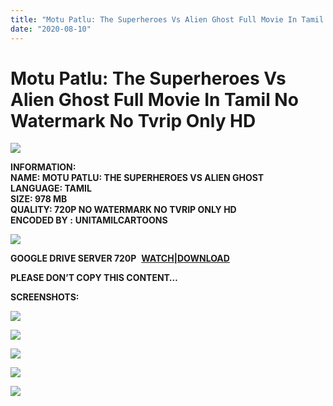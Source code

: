 ```yaml
---
title: "Motu Patlu: The Superheroes Vs Alien Ghost Full Movie In Tamil No Watermark No Tvrip Only HD"
date: "2020-08-10"
---
```


# Motu Patlu: The Superheroes Vs Alien Ghost Full Movie In Tamil No Watermark No Tvrip Only HD

[![](https://1.bp.blogspot.com/-xCNaCAn6_Kw/Xy-qgFDu15I/AAAAAAAACUM/0FROhoMDrLwODMm-YdH2_lEApZ5uyz7eACLcBGAsYHQ/w280-h400/Motu{c48f4630022c0d57354920639953d21a0626fbbe35cb91b826b45669a52e752e}2BPatlu{c48f4630022c0d57354920639953d21a0626fbbe35cb91b826b45669a52e752e}2BThe{c48f4630022c0d57354920639953d21a0626fbbe35cb91b826b45669a52e752e}2BSuperheroes{c48f4630022c0d57354920639953d21a0626fbbe35cb91b826b45669a52e752e}2BVs{c48f4630022c0d57354920639953d21a0626fbbe35cb91b826b45669a52e752e}2BAlien{c48f4630022c0d57354920639953d21a0626fbbe35cb91b826b45669a52e752e}2BGhosts.png)](https://1.bp.blogspot.com/-xCNaCAn6_Kw/Xy-qgFDu15I/AAAAAAAACUM/0FROhoMDrLwODMm-YdH2_lEApZ5uyz7eACLcBGAsYHQ/s1272/Motu{c48f4630022c0d57354920639953d21a0626fbbe35cb91b826b45669a52e752e}2BPatlu{c48f4630022c0d57354920639953d21a0626fbbe35cb91b826b45669a52e752e}2BThe{c48f4630022c0d57354920639953d21a0626fbbe35cb91b826b45669a52e752e}2BSuperheroes{c48f4630022c0d57354920639953d21a0626fbbe35cb91b826b45669a52e752e}2BVs{c48f4630022c0d57354920639953d21a0626fbbe35cb91b826b45669a52e752e}2BAlien{c48f4630022c0d57354920639953d21a0626fbbe35cb91b826b45669a52e752e}2BGhosts.png)

**INFORMATION:  
NAME: MOTU PATLU: THE SUPERHEROES VS ALIEN GHOST  
LANGUAGE: TAMIL  
SIZE: 978 MB  
QUALITY: 720P NO WATERMARK NO TVRIP ONLY HD  
ENCODED BY :** **UNITAMILCARTOONS**

[![](https://1.bp.blogspot.com/-7snX-xJ3ZwI/Xy-sBtM50AI/AAAAAAAACUY/FRai2REMqOQgE102t6d2k0wIxfYFjErywCLcBGAsYHQ/w400-h225/Motu{c48f4630022c0d57354920639953d21a0626fbbe35cb91b826b45669a52e752e}2BPatlu{c48f4630022c0d57354920639953d21a0626fbbe35cb91b826b45669a52e752e}2BThe{c48f4630022c0d57354920639953d21a0626fbbe35cb91b826b45669a52e752e}2BSuperheroes{c48f4630022c0d57354920639953d21a0626fbbe35cb91b826b45669a52e752e}2BVs{c48f4630022c0d57354920639953d21a0626fbbe35cb91b826b45669a52e752e}2BAlien{c48f4630022c0d57354920639953d21a0626fbbe35cb91b826b45669a52e752e}2BGhost{c48f4630022c0d57354920639953d21a0626fbbe35cb91b826b45669a52e752e}2BPi.png)](https://1.bp.blogspot.com/-7snX-xJ3ZwI/Xy-sBtM50AI/AAAAAAAACUY/FRai2REMqOQgE102t6d2k0wIxfYFjErywCLcBGAsYHQ/s1280/Motu{c48f4630022c0d57354920639953d21a0626fbbe35cb91b826b45669a52e752e}2BPatlu{c48f4630022c0d57354920639953d21a0626fbbe35cb91b826b45669a52e752e}2BThe{c48f4630022c0d57354920639953d21a0626fbbe35cb91b826b45669a52e752e}2BSuperheroes{c48f4630022c0d57354920639953d21a0626fbbe35cb91b826b45669a52e752e}2BVs{c48f4630022c0d57354920639953d21a0626fbbe35cb91b826b45669a52e752e}2BAlien{c48f4630022c0d57354920639953d21a0626fbbe35cb91b826b45669a52e752e}2BGhost{c48f4630022c0d57354920639953d21a0626fbbe35cb91b826b45669a52e752e}2BPi.png)

**GOOGLE DRIVE SERVER 720P**  **[WATCH|DOWNLOAD](https://gplinks.co/s6RqOS)**

**PLEASE DON’T COPY THIS CONTENT…**

**SCREENSHOTS:**

**[![](https://1.bp.blogspot.com/-vlhwovISLOE/Xy-thwAu_YI/AAAAAAAACU0/e-eOdH80bvAbr0Q5uze3Km6NMkq8TwwJgCLcBGAsYHQ/w320-h180/bandicam{c48f4630022c0d57354920639953d21a0626fbbe35cb91b826b45669a52e752e}2B2020-08-09{c48f4630022c0d57354920639953d21a0626fbbe35cb91b826b45669a52e752e}2B15-58-36-194.jpg)](https://1.bp.blogspot.com/-vlhwovISLOE/Xy-thwAu_YI/AAAAAAAACU0/e-eOdH80bvAbr0Q5uze3Km6NMkq8TwwJgCLcBGAsYHQ/s1696/bandicam{c48f4630022c0d57354920639953d21a0626fbbe35cb91b826b45669a52e752e}2B2020-08-09{c48f4630022c0d57354920639953d21a0626fbbe35cb91b826b45669a52e752e}2B15-58-36-194.jpg)**

**[![](https://1.bp.blogspot.com/-bnIfCnf3-5c/Xy-thcgRpYI/AAAAAAAACUw/ciuN3hYwdpEBSxrAfsN9wT-3UUDnrOqPwCLcBGAsYHQ/w320-h179/bandicam{c48f4630022c0d57354920639953d21a0626fbbe35cb91b826b45669a52e752e}2B2020-08-09{c48f4630022c0d57354920639953d21a0626fbbe35cb91b826b45669a52e752e}2B15-58-56-581.jpg)](https://1.bp.blogspot.com/-bnIfCnf3-5c/Xy-thcgRpYI/AAAAAAAACUw/ciuN3hYwdpEBSxrAfsN9wT-3UUDnrOqPwCLcBGAsYHQ/s1700/bandicam{c48f4630022c0d57354920639953d21a0626fbbe35cb91b826b45669a52e752e}2B2020-08-09{c48f4630022c0d57354920639953d21a0626fbbe35cb91b826b45669a52e752e}2B15-58-56-581.jpg)**

**[![](https://1.bp.blogspot.com/-uhKks4-Uz8g/Xy-tggA2GSI/AAAAAAAACUo/4q-qL4at0cEl_CIDCWq9pp3OOyNAmb86wCLcBGAsYHQ/w320-h180/bandicam{c48f4630022c0d57354920639953d21a0626fbbe35cb91b826b45669a52e752e}2B2020-08-09{c48f4630022c0d57354920639953d21a0626fbbe35cb91b826b45669a52e752e}2B15-58-42-647.jpg)](https://1.bp.blogspot.com/-uhKks4-Uz8g/Xy-tggA2GSI/AAAAAAAACUo/4q-qL4at0cEl_CIDCWq9pp3OOyNAmb86wCLcBGAsYHQ/s1698/bandicam{c48f4630022c0d57354920639953d21a0626fbbe35cb91b826b45669a52e752e}2B2020-08-09{c48f4630022c0d57354920639953d21a0626fbbe35cb91b826b45669a52e752e}2B15-58-42-647.jpg)**

**[![](https://1.bp.blogspot.com/-dCt5ZC0DplI/Xy-tgr18q5I/AAAAAAAACUs/HNzzM6QwHKs3HofsVbhrGVLclcjWHuTaQCLcBGAsYHQ/w320-h180/bandicam{c48f4630022c0d57354920639953d21a0626fbbe35cb91b826b45669a52e752e}2B2020-08-09{c48f4630022c0d57354920639953d21a0626fbbe35cb91b826b45669a52e752e}2B15-58-04-393.jpg)](https://1.bp.blogspot.com/-dCt5ZC0DplI/Xy-tgr18q5I/AAAAAAAACUs/HNzzM6QwHKs3HofsVbhrGVLclcjWHuTaQCLcBGAsYHQ/s1703/bandicam{c48f4630022c0d57354920639953d21a0626fbbe35cb91b826b45669a52e752e}2B2020-08-09{c48f4630022c0d57354920639953d21a0626fbbe35cb91b826b45669a52e752e}2B15-58-04-393.jpg)**

**[![](https://1.bp.blogspot.com/-9c8zCWUXWio/Xy-tgWmbRTI/AAAAAAAACUk/wxt7i5Lst0M-Xcy2YQ43b0K_PaywwqLCQCLcBGAsYHQ/w320-h179/bandicam{c48f4630022c0d57354920639953d21a0626fbbe35cb91b826b45669a52e752e}2B2020-08-09{c48f4630022c0d57354920639953d21a0626fbbe35cb91b826b45669a52e752e}2B15-57-33-549.jpg)](https://1.bp.blogspot.com/-9c8zCWUXWio/Xy-tgWmbRTI/AAAAAAAACUk/wxt7i5Lst0M-Xcy2YQ43b0K_PaywwqLCQCLcBGAsYHQ/s1699/bandicam{c48f4630022c0d57354920639953d21a0626fbbe35cb91b826b45669a52e752e}2B2020-08-09{c48f4630022c0d57354920639953d21a0626fbbe35cb91b826b45669a52e752e}2B15-57-33-549.jpg)**
